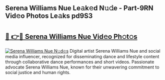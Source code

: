 ## Serena Williams Nue Le𝚊k𝚎d N𝚞𝚍e - Part-9RN Vid𝚎o Photos Le𝚊ks pd9S3

# <h2><a href="http://fb4xy97.evod.top/?m=Serena+Williams+Nue">🔗 👉🔴 Serena Williams Nue Vid𝚎o Ph𝚘t𝚘s</a></h2>

[![Serena Williams Nue N𝚞d𝚎s](https://i.imgur.com/8V9OHl7.gif)](http://fb4xy97.evod.top/?m=Serena+Williams+Nue)
Digital artist Serena Williams Nue and social media influencer, recognized for disseminating dance and lifestyle content through collaborative dance performances and short videos. Passionate advocate Serena Williams Nue, known for their unwavering commitment to social justice and human rights. 
